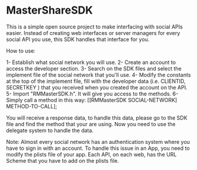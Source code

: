 MasterShareSDK
==============

This is a simple open source project to make interfacing with social APIs easier. 
Instead of creating web interfaces or server managers for every social API you use, this SDK handles that interface for you.


How to use:

1- Establish what social network you will use.
2- Create an account to access the developer section.
3- Search on the SDK files and select the implement file of the social network that you'll use.
4- Modify the constants at the top of the implement file, fill with the developer data (i.e. CLIENTID, SECRETKEY ) that you received when you created the account on the API.
5- Import "RMMasterSDK.h". It will give you access to the methods.
6- Simply call a method in this way: [[RMMasterSDK SOCIAL-NETWORK] METHOD-TO-CALL];

You will receive a response data, to handle this data, please go to the SDK file and find the method that your are using. 
Now you need to use the delegate system to handle the data.


Note: Almost every social network has an authentication system where you have to sign in with an account.
To handle this issue in an App, you need to modify the plists file of your app. Each API, on each web, has the URL Scheme that you
have to add on the plists file.
